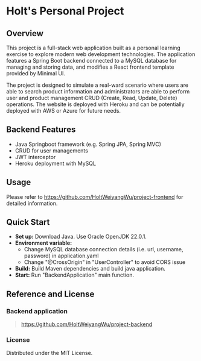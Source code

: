 # Holt's Personal Project

## Overview

This project is a full-stack web application built as a personal learning exercise to explore modern web development technologies. The application features a Spring Boot backend connected to a MySQL database for managing and storing data, and modifies a React frontend template provided by Minimal UI.

The project is designed to simulate a real-ward scenario where users are able to search product information and administrators are able to perform user and product management CRUD (Create, Read, Update, Delete) operations. The website is deployed with Heroku and can be potentially deployed with AWS or Azure for future needs.

## Backend Features
- Java Springboot framework (e.g. Spring JPA, Spring MVC)
- CRUD for user managements
- JWT interceptor
- Heroku deployment with MySQL

## Usage

Please refer to https://github.com/HoltWeiyangWu/project-frontend for detailed information.

## Quick Start

- **Set up:** Download Java. Use Oracle OpenJDK 22.0.1.
- **Environment variable:** 
  - Change MySQL database connection details (i.e. url, username, password) in application.yaml
  - Change "@CrossOrigin" in "UserController" to avoid CORS issue
- **Build:** Build Maven dependencies and build java application.
- **Start:** Run "BackendApplication" main function.


## Reference and License
### Backend application

> https://github.com/HoltWeiyangWu/project-backend

### License
Distributed under the MIT License.